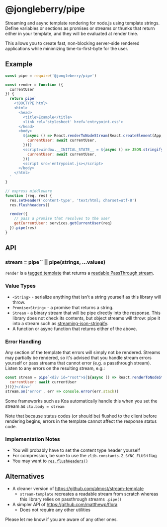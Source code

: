 # @jongleberry/pipe

Streaming and async template rendering for node.js using template strings.
Define variables or sections as promises or streams or thunks that return either in your template,
and they will be evaluated at render time.

This allows you to create fast, non-blocking server-side rendered applications while minimizing time-to-first-byte for the user.

## Example

```js
const pipe = require('@jongleberry/pipe')

const render = function ({
  currentUser
}) {
  return pipe`
    <!DOCTYPE html>
    <html>
      <head>
        <title>Example</title>
        <link rel='stylesheet' href='entrypoint.css'>
      </head>
      <body>
        ${async () => React.renderToNodeStream(React.createElement(App, {
          currentUser: await currentUser,
        }))}
        <script>window.__INITIAL_STATE__ = ${async () => JSON.stringify({
          currentUser: await currentUser,
        })}
        <script src='entrypoint.js></script>
      </body>
    </html>
  `
}

// express middleware
function (req, res) {
  res.setHeader('content-type', 'text/html; charset=utf-8')
  res.flushheaders()

  render({
    // pass a promise that resolves to the user
    getCurrentUser: services.getCurrentUser(req)
  }).pipe(res)
}
```

## API

### stream = pipe`` || pipe(strings, ...values)

`render` is a [tagged template](https://developer.mozilla.org/en-US/docs/Web/JavaScript/Reference/Template_literals#Tagged_templates) that returns a [readable PassThrough stream](https://nodejs.org/api/stream.html#stream_class_stream_passthrough).

### Value Types

- `<String>` - serialize anything that isn't a string yourself as this library will throw.
- `Promise<String>` - a promise that returns a string.
- `Stream` - a binary stream that will be pipe directly into the response. This library does not check its contents, but object streams will throw: pipe it into a stream such as [streaming-json-stringify](https://www.npmjs.com/package/streaming-json-stringify).
- A function or async function that returns either of the above.

### Error Handling

Any section of the template that errors will simply not be rendered.
Streams may partially be rendered, so it's advised that you handle stream errors yourself or pass streams that cannot error (e.g. a passthrough stream).
Listen to any errors on the resulting stream, e.g.:

```js
const stream = pipe`<div id="root">${${async () => React.renderToNodeStream(React.createElement(App, { 
  currentUser: await currentUser 
}))}}</div>`
stream.on('error', err => console.error(err.stack))
```

Some frameworks such as Koa automatically handle this when you set the stream as `ctx.body = stream`

Note that because status codes (or should be) flushed to the client before rendering begins, errors in the template cannot affect the response status code.

### Implementation Notes

- You will probably have to set the content type header yourself
- For compression, be sure to use the `zlib.constants.Z_SYNC_FLUSH` flag
- You may want to [`res.flushHeaders()`](https://nodejs.org/api/http.html#http_request_flushheaders)

## Alternatives

- A cleaner version of https://github.com/almost/stream-template
  - `stream-template` recreates a readable stream from scratch whereas this library relies on passthrough streams `.pipe()`
- A simpler API of https://github.com/matthewp/flora 
  - Does not require any other utilities

Please let me know if you are aware of any other ones.
